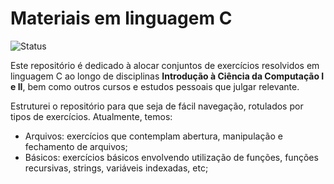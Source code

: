 # Materiais em linguagem C
![Status](https://img.shields.io/badge/status-em%20andamento-yellow)

Este repositório é dedicado à alocar conjuntos de exercícios resolvidos em linguagem C ao longo de disciplinas **Introdução à Ciência da Computação I e II**, bem como outros cursos e estudos pessoais que julgar relevante. 

Estruturei o repositório para que seja de fácil navegação, rotulados por tipos de exercícios. Atualmente, temos: 

- Arquivos: exercícios que contemplam abertura, manipulação e fechamento de arquivos;
- Básicos: exercícios básicos envolvendo utilização de funções, funções recursivas, strings, variáveis indexadas, etc;

